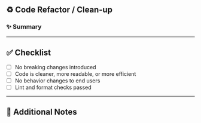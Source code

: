 ## ♻️ Code Refactor / Clean-up

### ✨ Summary

<!-- What was refactored or improved? -->

---

## ✅ Checklist

- [ ] No breaking changes introduced
- [ ] Code is cleaner, more readable, or more efficient
- [ ] No behavior changes to end users
- [ ] Lint and format checks passed

---

## 📎 Additional Notes

<!-- Dependencies updated? Folder structure changed? Anything reviewers should note? -->
